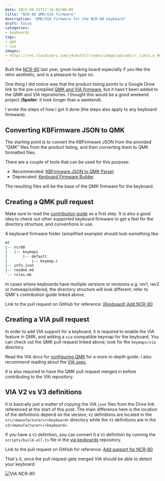 ```yaml
--- 
date: 2023-04-25T17:16:02+08:00
title: "NCR-80 QMK/VIA firmware"
description: "QMK/VIA firmware for the NCR-80 keyboard"
draft: false
categories:
- keyboards
tags:
- qmk
- via
images:
- https://res.cloudinary.com/j4ckofalltrades/image/upload//c_limit,w_900,g_face/v1676107180/keebs/ncr80/ncr-80-via_hlgb5c.png
---
```


Built the [NCR-80](https://jduabe.dev/posts/2022/ncr-80) last year, great-looking board especially if you like the
retro aesthetic, and is a pleasure to type on.

One thing I did notice was that the product listing points to a Google Drive link to the pre-compiled [QMK and VIA firmware](https://drive.google.com/drive/folders/1e3mjUg-N15SFVrExlBiI01-XOKpPm9ry?usp=sharing),
but it hasn't been added to the QMK and VIA repositories. I thought this would be a good weekend project (**Spoiler**: it took longer than a weekend).

I wrote the steps of how I got it done (the steps also apply to any keyboard firmware).

## Converting KBFirmware JSON to QMK

The starting point is to convert the KBFirmware JSON from the provided "QMK" files from the product listing, and then
converting them to QMK formatted files.

There are a couple of tools that can be used for this purpose:

- Recommended: [KBFirmware JSON to QMK Parser](https://noroadsleft.github.io/kbf_qmk_converter)
- Deprecated: [Keyboard Firmware Builder](https://kbfirmware.com)

The resulting files will be the base of the QMK firmware for the keyboard.

## Creating a QMK pull request

Make sure to read the [contribution guide](https://docs.qmk.fm/#/contributing?id=keyboards) as a first step.
It is also a good idea to check out other supported keyboard firmware to get a feel for the directory structure, and conventions in use.

A keyboard firmware folder (simplified example) should look something like:

```sh
mt
|-- ncr80
|   |-- keymaps
|       |-- default
|           |-- keymap.c
|-- info.json
|-- readme.md
`-- rules.mk
```

In cases where keyboards have multiple versions or revisions e.g. rev1, rev2 or hotswap/soldered, the directory structure
will look different; refer to QMK's contribution guide linked above.

Link to the pull request on GitHub for reference: [\[Keyboard\] Add NCR-80](https://github.com/qmk/qmk_firmware/pull/19130)

## Creating a VIA pull request

In order to add VIA support for a keyboard, it is required to enable the VIA feature in QMK, and adding a `via`-compatible
keymap for the keyboard. You can check out the QMK pull request linked above; look for the `keymaps/via` directory.

Read the VIA docs for [configuring QMK](https://www.caniusevia.com/docs/configuring_qmk) for a more in-depth guide.
I also recommend reading about the [VIA spec](https://www.caniusevia.com/docs/specification).

It is also required to have the QMK pull request merged in before contributing to the VIA repository.

## VIA V2 vs V3 definitions

It is basically just a matter of copying the VIA `json` files from the Drive link referenced at the start of this post.
The main difference here is the location of the definitions depend on the version; `V2` definitions are located in the
`src/<manufacturer>/<keyboard>` directory while the `V3` definitions are in the `v3/<manufacturer>/<keyboard>`.

If you have a `V2` definition, you can convert it a `V3` definition by running the `scripts/build-all.ts` file in the
[via keyboards](https://github.com/the-via/keyboards) repository.

Link to the pull request on GitHub for reference: [Add support for NCR-80](https://github.com/the-via/keyboards/pull/1548)

That's it, once the pull request gets merged VIA should be able to detect your keyboard.

![VIA NCR-80](https://res.cloudinary.com/j4ckofalltrades/image/upload/v1676107180/keebs/ncr80/ncr-80-via_hlgb5c.png)
